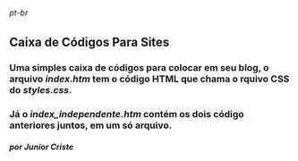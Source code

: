 
###### _pt-br_
## Caixa de Códigos Para Sites
### Uma simples caixa de códigos para colocar em seu blog, o arquivo <i>index.htm</i> tem o código HTML que chama o rquivo CSS do <i>styles.css</i>.
### Já o <i>index_independente.htm</i> contém os dois código anteriores juntos, em um só arquivo.
##### por Junior Criste

